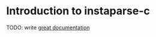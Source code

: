 # Introduction to instaparse-c

TODO: write [great documentation](http://jacobian.org/writing/what-to-write/)
